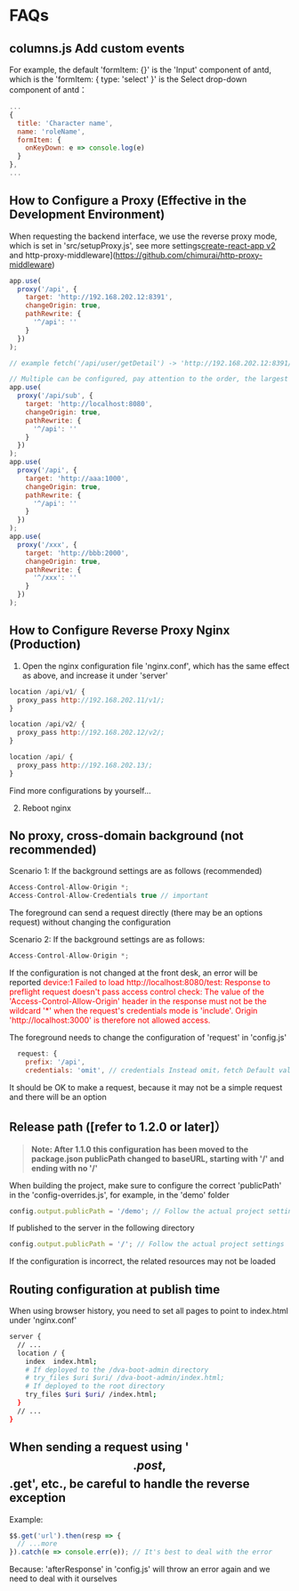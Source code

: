 # FAQs

## columns.js Add custom events
For example, the default 'formItem: {}' is the 'Input' component of antd, which is the 'formItem: { type: 'select' }' is the Select drop-down component of antd：
```js
...
{
  title: 'Character name',
  name: 'roleName',
  formItem: {
    onKeyDown: e => console.log(e)
  }
},
...
```

## How to Configure a Proxy (Effective in the Development Environment)

When requesting the backend interface, we use the reverse proxy mode, which is set in 'src/setupProxy.js', see more settings[create-react-app v2](https://facebook.github.io/create-react-app/docs/proxying-api-requests-in-development#configuring-the-proxy-manually) and http-proxy-middleware](https://github.com/chimurai/http-proxy-middleware)
```js
app.use(
  proxy('/api', {
    target: 'http://192.168.202.12:8391',
    changeOrigin: true,
    pathRewrite: {
      '^/api': ''
    }
  })
);

// example fetch('/api/user/getDetail') -> 'http://192.168.202.12:8391/user/getDetail'

// Multiple can be configured, pay attention to the order, the largest range should be placed at the bottom,
app.use(
  proxy('/api/sub', {
    target: 'http://localhost:8080',
    changeOrigin: true,
    pathRewrite: {
      '^/api': ''
    }
  })
);
app.use(
  proxy('/api', {
    target: 'http://aaa:1000',
    changeOrigin: true,
    pathRewrite: {
      '^/api': ''
    }
  })
);
app.use(
  proxy('/xxx', {
    target: 'http://bbb:2000',
    changeOrigin: true,
    pathRewrite: {
      '^/xxx': ''
    }
  })
);
```

## How to Configure Reverse Proxy Nginx (Production)

1. Open the nginx configuration file 'nginx.conf', which has the same effect as above, and increase it under 'server'
```js
location /api/v1/ {
  proxy_pass http://192.168.202.11/v1/;
}

location /api/v2/ {
  proxy_pass http://192.168.202.12/v2/;
}

location /api/ {
  proxy_pass http://192.168.202.13/;
}
```
Find more configurations by yourself...

2. Reboot nginx

## No proxy, cross-domain background (not recommended)

Scenario 1: If the background settings are as follows (recommended)
```js
Access-Control-Allow-Origin *;
Access-Control-Allow-Credentials true // important
```
The foreground can send a request directly (there may be an options request) without changing the configuration

Scenario 2: If the background settings are as follows:
```js
Access-Control-Allow-Origin *;
```

If the configuration is not changed at the front desk, an error will be reported <font color="red">device:1 Failed to load http://localhost:8080/test: Response to preflight request doesn't pass access control check: The value of the 'Access-Control-Allow-Origin' header in the response must not be the wildcard '*' when the request's credentials mode is 'include'. Origin 'http://localhost:3000' is therefore not allowed access.</font>


The foreground needs to change the configuration of 'request' in 'config.js'
```js
  request: {
    prefix: '/api',
    credentials: 'omit', // credentials Instead omit，fetch Default value
```
It should be OK to make a request, because it may not be a simple request and there will be an option

## Release path ([refer to 1.2.0 or later]）

> **Note: After 1.1.0 this configuration has been moved to the package.json publicPath changed to baseURL, starting with '/' and ending with no '/'**

When building the project, make sure to configure the correct 'publicPath' in the 'config-overrides.js', for example, in the 'demo' folder
```js
config.output.publicPath = '/demo'; // Follow the actual project settings
```
If published to the server in the following directory
```js
config.output.publicPath = '/'; // Follow the actual project settings
```
If the configuration is incorrect, the related resources may not be loaded

## Routing configuration at publish time

When using browser history, you need to set all pages to point to index.html under 'nginx.conf'
```bash
server {
  // ...
  location / {
    index  index.html;
    # If deployed to the /dva-boot-admin directory
    # try_files $uri $uri/ /dva-boot-admin/index.html;
    # If deployed to the root directory
    try_files $uri $uri/ /index.html;
  }
  // ...
}
```

## When sending a request using '$$.post, $$.get', etc., be careful to handle the reverse exception
Example:
```js
$$.get('url').then(resp => {
  // ...more      
}).catch(e => console.err(e)); // It's best to deal with the error
```
Because: 'afterResponse' in 'config.js' will throw an error again and we need to deal with it ourselves
